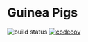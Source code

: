 # Guinea Pigs
![build status](https://travis-ci.org/chumaknadya/guinea_pigs.svg?branch=master)
[![codecov](https://codecov.io/gh/chumaknadya/guinea_pigs/branch/master/graph/badge.svg)](https://codecov.io/gh/chumaknadya/guinea_pigs)


